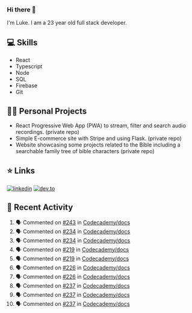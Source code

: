 ### Hi there 👋
I'm Luke. I am a 23 year old full stack developer.

## 💻 Skills 
- React
- Typescript
- Node
- SQL
- Firebase
- Git

## 👷‍♂️ Personal Projects
- React Progressive Web App (PWA) to stream, filter and search audio recordings. (private repo)
- Simple E-commerce site with Stripe and using Flask. (private repo)
- Website showcasing some projects related to the Bible including a searchable family tree of bible characters (private repo)

## ⭐ Links
[![linkedin](https://img.shields.io/badge/linkedin-0A66C2?style=for-the-badge&logo=linkedin)](https://www.linkedin.com/in/bhagyamudgal/)
[![dev.to](https://img.shields.io/badge/Dev.io-0A0A0A?style=for-the-badge&logo=devdotto)](https://dev.to/lukeecart)

## 📢 Recent Activity
<!--START_SECTION:activity-->
1. 🗣 Commented on [#243](https://github.com/Codecademy/docs/issues/243) in [Codecademy/docs](https://github.com/Codecademy/docs)
2. 🗣 Commented on [#234](https://github.com/Codecademy/docs/issues/234) in [Codecademy/docs](https://github.com/Codecademy/docs)
3. 🗣 Commented on [#234](https://github.com/Codecademy/docs/issues/234) in [Codecademy/docs](https://github.com/Codecademy/docs)
4. 🗣 Commented on [#219](https://github.com/Codecademy/docs/issues/219) in [Codecademy/docs](https://github.com/Codecademy/docs)
5. 🗣 Commented on [#219](https://github.com/Codecademy/docs/issues/219) in [Codecademy/docs](https://github.com/Codecademy/docs)
6. 🗣 Commented on [#226](https://github.com/Codecademy/docs/issues/226) in [Codecademy/docs](https://github.com/Codecademy/docs)
7. 🗣 Commented on [#226](https://github.com/Codecademy/docs/issues/226) in [Codecademy/docs](https://github.com/Codecademy/docs)
8. 🗣 Commented on [#237](https://github.com/Codecademy/docs/issues/237) in [Codecademy/docs](https://github.com/Codecademy/docs)
9. 🗣 Commented on [#237](https://github.com/Codecademy/docs/issues/237) in [Codecademy/docs](https://github.com/Codecademy/docs)
10. 🗣 Commented on [#237](https://github.com/Codecademy/docs/issues/237) in [Codecademy/docs](https://github.com/Codecademy/docs)
<!--END_SECTION:activity-->
